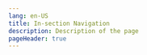 ```yaml
---
lang: en-US
title: In-section Navigation
description: Description of the page
pageHeader: true
---
```

